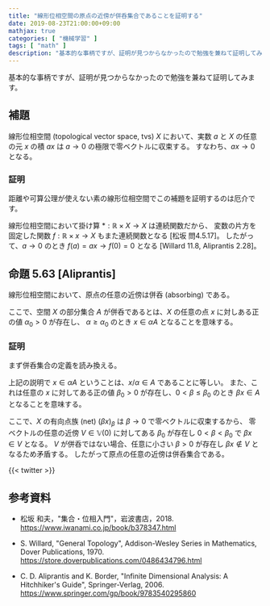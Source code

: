 ```yaml
---
title: "線形位相空間の原点の近傍が併呑集合であることを証明する"
date: 2019-08-23T21:00:00+09:00
mathjax: true
categories: [ "機械学習" ]
tags: [ "math" ]
description: "基本的な事柄ですが、証明が見つからなかったので勉強を兼ねて証明してみます。 補題 線形位相空間 (topological vector space, tvs) X において、実数 a と X の任意の元 x の積 ax は"
---
```

基本的な事柄ですが、証明が見つからなかったので勉強を兼ねて証明してみます。

## 補題
線形位相空間 (topological vector space, tvs) $X$ において、実数 $a$ と $X$ の任意の元 $x$ の積 $ax$ は
$a \rightarrow 0$ の極限で零ベクトルに収束する。
すなわち、$ax \rightarrow 0$ となる。

### 証明
距離や可算公理が使えない素の線形位相空間でこの補題を証明するのは厄介です。

線形位相空間において掛け算 $* : \mathbb{R} \times X \rightarrow X$ は連続関数だから、
変数の片方を固定した関数 $f : \mathbb{R} \times x \rightarrow X$ もまた連続関数となる [松坂 問4.5.17]。
したがって、$a \rightarrow 0$ のとき $f(a) = ax \rightarrow f(0) = 0$ となる [Willard 11.8, Aliprantis 2.28]。

## 命題 5.63 [Aliprantis]
線形位相空間において、原点の任意の近傍は併呑 (absorbing) である。

ここで、空間 $X$ の部分集合 $A$ が併呑であるとは、$X$ の任意の点 $x$ に対しある正の値 $\alpha_0 > 0$ が存在し、
$\alpha \geq \alpha_0$ のとき $x \in \alpha A$ となることを意味する。

### 証明
まず併呑集合の定義を読み換える。

上記の説明で $x \in \alpha A$ ということは、$x / \alpha \in A$ であることに等しい。
また、これは任意の $x$ に対してある正の値 $\beta_0 > 0$ が存在し、$0 < \beta \leq \beta_0$ のとき $\beta x \in A$ となることを意味する。

ここで、$X$ の有向点族 (net) $(\beta x)_ \beta$ は $\beta \rightarrow 0$ で零ベクトルに収束するから、
零ベクトルの任意の近傍 $V \in \mathbb{V}(0)$ に対してある $\beta_0$ が存在し $0 < \beta < \beta_0$ で $\beta x \in V$ となる。
$V$ が併呑ではない場合、任意に小さい $\beta > 0$ が存在し $\beta x \notin V$ となるため矛盾する。
したがって原点の任意の近傍は併呑集合である。

{{< twitter >}}

## 参考資料
- 松坂 和夫，"集合・位相入門"，岩波書店，2018.<br />
  <span style="word-break: break-all;">
  https://www.iwanami.co.jp/book/b378347.html
  </span>

- S. Willard, "General Topology", Addison-Wesley Series in Mathematics, Dover Publications, 1970.<br />
  <span style="word-break: break-all;">
  https://store.doverpublications.com/0486434796.html
  </span>

- C. D. Aliprantis and K. Border, "Infinite Dimensional Analysis: A Hitchhiker's Guide", Springer-Verlag, 2006.<br />
  <span style="word-break: break-all;">
  https://www.springer.com/gp/book/9783540295860
  </span>

